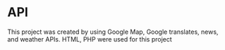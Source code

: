 # API
This project was created by using Google Map, Google translates,  news, and weather APIs. 
HTML, PHP were used for this project
